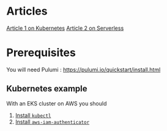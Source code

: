 # Articles

[Article 1 on Kubernetes](https://blog.octo.com/pulumi-par-la-pratique-kubernetes/)
[Article 2 on Serverless](https://blog.octo.com/pulumi-par-la-pratique-serverless/)

# Prerequisites

You will need Pulumi : https://pulumi.io/quickstart/install.html

## Kubernetes example

With an EKS cluster on AWS you should

1. [Install `kubectl`](https://kubernetes.io/docs/tasks/tools/install-kubectl/)
2. [Install `aws-iam-authenticator`](https://docs.aws.amazon.com/eks/latest/userguide/getting-started.html#get-started-kubectl)
